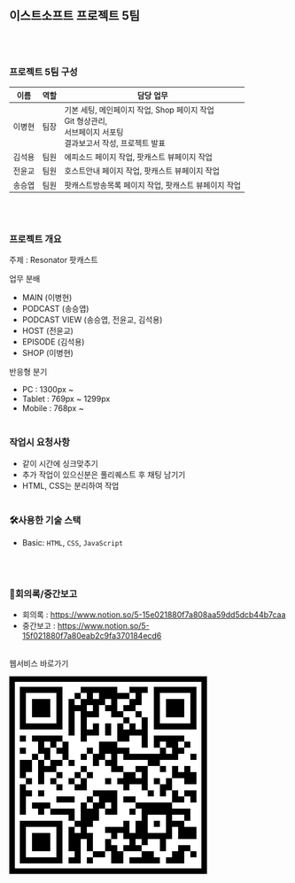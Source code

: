 ## 이스트소프트 프로젝트 5팀
<br/><br/>

### 프로젝트 5팀 구성
| 이름        | 역할      | 담당 업무           |
| ----------- | --------- | ------------------ |
| 이병현  | 팀장 | 기본 세팅, 메인페이지 작업, Shop 페이지 작업<br>Git 형상관리,<br>서브페이지 서포팅<br>결과보고서 작성, 프로젝트 발표 |
| 김석용  | 팀원 | 에피소드 페이지 작업, 팟캐스트 뷰페이지 작업 |
| 전윤교  | 팀원 | 호스트안내 페이지 작업, 팟캐스트 뷰페이지 작업 |
| 송승엽  | 팀원 | 팟캐스트방송목록 페이지 작업, 팟캐스트 뷰페이지 작업 |

<br/><br/>

### 프로젝트 개요
주제 : Resonator 팟캐스트

업무 분배
- MAIN (이병현)
- PODCAST (송승엽)
- PODCAST VIEW (송승엽, 전윤교, 김석용)
- HOST (전윤교)
- EPISODE (김석용)
- SHOP (이병현)

반응형 분기
- PC : 1300px ~
- Tablet : 769px ~ 1299px 
- Mobile : 768px ~
<br/><br/>

### 작업시 요청사항
- 같이 시간에 싱크맞추기
- 추가 작업이 있으신분은 풀리퀘스트 후 채팅 남기기
- HTML, CSS는 분리하여 작업
<br/><br/>

### 🛠️사용한 기술 스택
- Basic: `HTML`, `CSS`, `JavaScript`
<!-- - Library:  `Swiper` -->
<br/><br/>

<!-- ### 파일 구조
📦estTeam5
 ┣ 📂css
 ┃ ┣ 📜common.css
 ┃ ┣ 📜Episode.css
 ┃ ┣ 📜host.css
 ┃ ┣ 📜podcast.css
 ┃ ┗ 📜style.css
 ┣ 📂Episode
 ┃ ┗ 📜index.html
 ┣ 📂host
 ┃ ┗ 📜index.html
 ┣ 📂img
 ┃ ┗ 📂video
 ┣ 📂js
 ┃ ┗ 📜main.js
 ┣ 📂podcast
 ┃ ┣ 📜index.html
 ┃ ┗ 📜podcast_inner.html
 ┣ 📂shop
 ┃ ┗ 📜index.html
 ┣ 📜.DS_Store
 ┣ 📜index.html
 ┗ 📜README.md
<br><br> -->

### 📅회의록/중간보고
- 회의록 : https://www.notion.so/5-15e021880f7a808aa59dd5dcb44b7caa
- 중간보고 : https://www.notion.so/5-15f021880f7a80eab2c9fa370184ecd6
<br/><br/>

웹서비스 바로가기<br>

<img src="./img/qr.png">